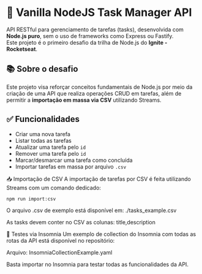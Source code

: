 # 🚀 Vanilla NodeJS Task Manager API

API RESTful para gerenciamento de tarefas (tasks), desenvolvida com **Node.js puro**, sem o uso de frameworks como Express ou Fastify.  
Este projeto é o primeiro desafio da trilha de Node.js do **Ignite - Rocketseat**.

## 📚 Sobre o desafio

Este projeto visa reforçar conceitos fundamentais de Node.js por meio da criação de uma API que realiza operações CRUD em tarefas, além de permitir a **importação em massa via CSV** utilizando Streams.

## ✅ Funcionalidades

- Criar uma nova tarefa
- Listar todas as tarefas
- Atualizar uma tarefa pelo `id`
- Remover uma tarefa pelo `id`
- Marcar/desmarcar uma tarefa como concluída
- Importar tarefas em massa por arquivo `.csv`

📥 Importação de CSV
A importação de tarefas por CSV é feita utilizando Streams com um comando dedicado:

```bash
npm run import:csv
```

O arquivo .csv de exemplo está disponível em: ./tasks_example.csv

As tasks devem conter no CSV as colunas: title,description

🧪 Testes via Insomnia
Um exemplo de collection do Insomnia com todas as rotas da API está disponível no repositório:

Arquivo: InsomniaCollectionExample.yaml

Basta importar no Insomnia para testar todas as funcionalidades da API.

